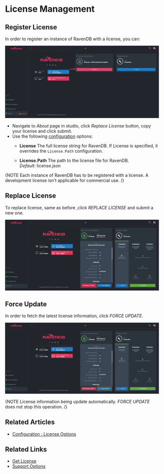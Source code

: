 ﻿# License Management
## Register License 
In order to register an instance of RavenDB with a license, you can: 

![Figure 1. Register License](images/manage-license-1.png "Register License")

- Navigate to _About_ page in studio, click _Replace License_ button, copy your license and click submit.
- Use the following [configuration](../../server/configuration/license-configuration) options:
	*	**License**
	The full license string for RavenDB. If License is specified, it overrides the `License.Path` configuration.

	*   **License.Path**
	The path to the license file for RavenDB.   
	_Default:_ license.json

{NOTE Each instance of RavenDB has to be registered with a license. A development license isn't applicable for commercial use. /}

## Replace License 

To replace license, same as before ,click _REPLACE LICENSE_ and submit a new one.

![Figure 2. Replace License](images/manage-license-2.png "Replace License")

## Force Update 

In order to fetch the latest license information, click _FORCE UPDATE_.

![Figure 3. Force Update](images/manage-license-3.png "Force Update")

{NOTE License information being update automatically.  _FORCE UPDATE_ does not stop this operation. /}

## Related Articles

- [Configuration : License Options](../../server/configuration/license-configuration)

## Related Links

- [Get License](https://ravendb.net/buy)
- [Support Options](https://ravendb.net/support)


